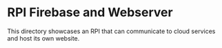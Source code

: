 # RPI Firebase and Webserver

This directory showcases an RPI that can communicate to cloud services and host its own website.